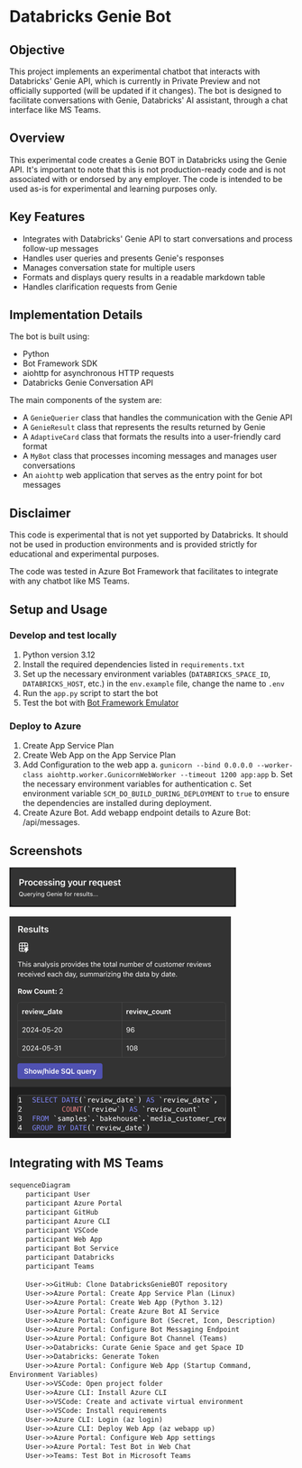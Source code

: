 # Databricks Genie Bot

## Objective

This project implements an experimental chatbot that interacts with Databricks' Genie API, which is currently in Private Preview and not officially supported (will be updated if it changes). The bot is designed to facilitate conversations with Genie, Databricks' AI assistant, through a chat interface like MS Teams.

## Overview

This experimental code creates a Genie BOT in Databricks using the Genie API. It's important to note that this is not production-ready code and is not associated with or endorsed by any employer. The code is intended to be used as-is for experimental and learning purposes only.

## Key Features

- Integrates with Databricks' Genie API to start conversations and process follow-up messages
- Handles user queries and presents Genie's responses
- Manages conversation state for multiple users
- Formats and displays query results in a readable markdown table
- Handles clarification requests from Genie

## Implementation Details

The bot is built using:

- Python
- Bot Framework SDK
- aiohttp for asynchronous HTTP requests
- Databricks Genie Conversation API

The main components of the system are:

- A `GenieQuerier` class that handles the communication with the Genie API
- A `GenieResult` class that represents the results returned by Genie
- A `AdaptiveCard` class that formats the results into a user-friendly card format
- A `MyBot` class that processes incoming messages and manages user conversations
- An `aiohttp` web application that serves as the entry point for bot messages

## Disclaimer

This code is experimental that is not yet supported by Databricks. 
It should not be used in production environments and is provided strictly for educational and experimental purposes.

The code was tested in Azure Bot Framework that facilitates to integrate with any chatbot like MS Teams.

## Setup and Usage

### Develop and test locally
1. Python version 3.12
2. Install the required dependencies listed in `requirements.txt`
3. Set up the necessary environment variables (`DATABRICKS_SPACE_ID`, `DATABRICKS_HOST`, etc.) in the `env.example` file, change the name to `.env`
4. Run the `app.py` script to start the bot
5. Test the bot with [Bot Framework Emulator](https://learn.microsoft.com/en-us/azure/bot-service/bot-service-debug-emulator?view=azure-bot-service-4.0&tabs=python)


### Deploy to Azure

1. Create App Service Plan
2. Create Web App on the App Service Plan
3. Add Configuration to the web app 
  a. `gunicorn --bind 0.0.0.0 --worker-class aiohttp.worker.GunicornWebWorker --timeout 1200 app:app`
  b. Set the necessary environment variables for authentication
  c. Set environment variable `SCM_DO_BUILD_DURING_DEPLOYMENT` to `true` to ensure 
the dependencies are installed during deployment.
4. Create Azure Bot. Add webapp endpoint details to Azure Bot: /api/messages.

## Screenshots

![Waiting message](screenshots/wait.png)

![Genie response](screenshots/response.png)

## Integrating with MS Teams

```mermaid
sequenceDiagram
    participant User
    participant Azure Portal
    participant GitHub
    participant Azure CLI
    participant VSCode
    participant Web App
    participant Bot Service
    participant Databricks
    participant Teams

    User->>GitHub: Clone DatabricksGenieBOT repository
    User->>Azure Portal: Create App Service Plan (Linux)
    User->>Azure Portal: Create Web App (Python 3.12)
    User->>Azure Portal: Create Azure Bot AI Service
    User->>Azure Portal: Configure Bot (Secret, Icon, Description)
    User->>Azure Portal: Configure Bot Messaging Endpoint
    User->>Azure Portal: Configure Bot Channel (Teams)
    User->>Databricks: Curate Genie Space and get Space ID
    User->>Databricks: Generate Token
    User->>Azure Portal: Configure Web App (Startup Command, Environment Variables)
    User->>VSCode: Open project folder
    User->>Azure CLI: Install Azure CLI
    User->>VSCode: Create and activate virtual environment
    User->>VSCode: Install requirements
    User->>Azure CLI: Login (az login)
    User->>Azure CLI: Deploy Web App (az webapp up)
    User->>Azure Portal: Configure Web App settings
    User->>Azure Portal: Test Bot in Web Chat
    User->>Teams: Test Bot in Microsoft Teams
